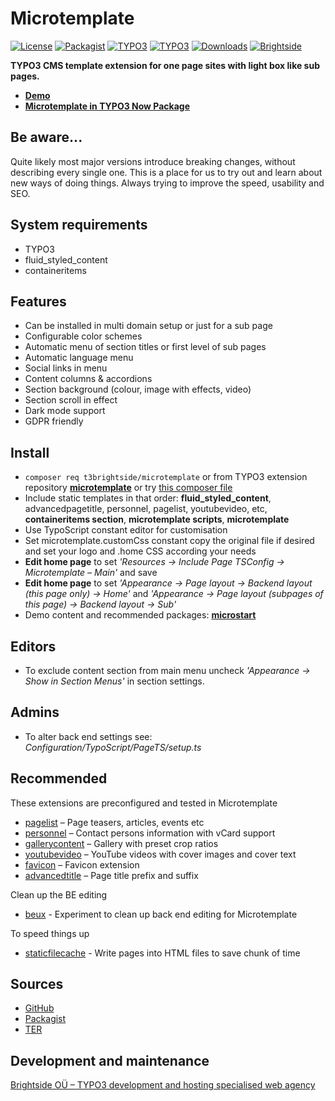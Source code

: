 # Microtemplate
[![License](https://poser.pugx.org/t3brightside/microtemplate/license)](LICENSE.txt)
[![Packagist](https://img.shields.io/packagist/v/t3brightside/microtemplate.svg?style=flat)](https://packagist.org/packages/t3brightside/microtemplate)
[![TYPO3](https://img.shields.io/badge/TYPO3-v11-orange.svg?style=flat)](https://extensions.typo3.org/extension/microtemplate)
[![TYPO3](https://img.shields.io/badge/TYPO3-v12-orange.svg?style=flat)](https://extensions.typo3.org/extension/microtemplate)
[![Downloads](https://poser.pugx.org/t3brightside/microtemplate/downloads)](https://packagist.org/packages/t3brightside/microtemplate)
[![Brightside](https://img.shields.io/badge/by-t3brightside.com-orange.svg?style=flat)](https://t3brightside.com)

**TYPO3 CMS template extension for one page sites with light box like sub pages.**

- **[Demo](https://microtemplate.t3brightside.com)**
- **[Microtemplate in TYPO3 Now Package](https://t3brightside.com/typo3-now)**

## Be aware...
Quite likely most major versions introduce breaking changes, without describing every single one.
This is a place for us to try out and learn about new ways of doing things. Always trying to improve the speed, usability and SEO.

## System requirements

- TYPO3
- fluid_styled_content
- containeritems

## Features
- Can be installed in multi domain setup or just for a sub page
- Configurable color schemes
- Automatic menu of section titles or first level of sub pages
- Automatic language menu
- Social links in menu
- Content columns & accordions
- Section background (colour, image with effects, video)
- Section scroll in effect
- Dark mode support
- GDPR friendly

## Install
- `composer req t3brightside/microtemplate` or from TYPO3 extension repository **[microtemplate](https://extensions.typo3.org/extension/microtemplate/)** or try [this composer file](https://github.com/t3brightside/microtemplate_composer)
- Include static templates in that order: **fluid_styled_content**, advancedpagetitle, personnel, pagelist, youtubevideo, etc, **containeritems section**, **microtemplate scripts**, **microtemplate**
- Use TypoScript constant editor for customisation
- Set microtemplate.customCss constant copy the original file if desired and set your logo and .home CSS according your needs
- **Edit home page** to set _'Resources -> Include Page TSConfig -> Microtemplate – Main'_ and save
- **Edit home page** to set _'Appearance -> Page layout -> Backend layout  (this page only) -> Home'_ and _'Appearance -> Page layout (subpages of this page) -> Backend layout -> Sub'_
- Demo content and recommended packages: **[microstart](https://github.com/t3brightside/microstart)**

## Editors
- To exclude content section from main menu uncheck _'Appearance -> Show in Section Menus'_ in section settings.

## Admins
- To alter back end settings see: _Configuration/TypoScript/PageTS/setup.ts_

## Recommended
These extensions are preconfigured and tested in Microtemplate
- [pagelist](https://github.com/t3brightside/pagelist) – Page teasers, articles, events etc
- [personnel](https://github.com/t3brightside/personnel) – Contact persons information with vCard support
- [gallerycontent](https://github.com/t3brightside/gallerycontent) – Gallery with preset crop ratios
- [youtubevideo](https://github.com/t3brightside/youtubevideo) – YouTube videos with cover images and cover text
- [favicon](https://github.com/t3brightside/favicon) – Favicon extension
- [advancedtitle](https://github.com/t3brightside/advancedtitle) – Page title prefix and suffix

Clean up the BE editing
- [beux](https://github.com/t3brightside/beux) - Experiment to clean up back end editing for Microtemplate

To speed things up
- [staticfilecache](https://github.com/lochmueller/staticfilecache) - Write pages into HTML files to save chunk of time
## Sources
- [GitHub](https://github.com/t3brightside/microtemplate)
- [Packagist](https://packagist.org/packages/t3brightside/microtemplate)
- [TER](https://extensions.typo3.org/extension/microtemplate/)

## Development and maintenance
[Brightside OÜ – TYPO3 development and hosting specialised web agency](https://t3brightside.com/)
